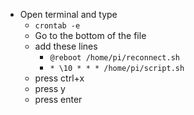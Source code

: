 * Open terminal and type
    * ```crontab -e```
    * Go to the bottom of the file 
    * add these lines
        * ```@reboot /home/pi/reconnect.sh```
        * ```* \10 * * * /home/pi/script.sh```
    * press ctrl+x
    * press y
    * press enter
